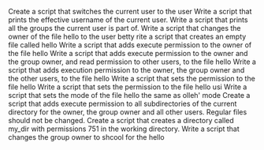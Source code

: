 Create a script that switches the current user to the user 
Write a script that prints the effective username of the current user.
Write a script that prints all the groups the current user is part of.
Write a script that changes the owner of the file hello to the user betty
rite a script that creates an empty file called hello
Write a script that adds execute permission to the owner of the file hello
Write a script that adds execute permission to the owner and the group owner, and read permission to other users, to the file hello
Write a script that adds execution permission to the owner, the group owner and the other users, to the file hello
Write a script that sets the permission to the file hello
Write a script that sets the permission to the file hello usi
Write a script that sets the mode of the file hello the same as olleh' mode
Create a script that adds execute permission to all subdirectories of the current directory for the owner, the group owner and all other users. Regular files should not be changed.
Create a script that creates a directory called my_dir with permissions 751 in the working directory.
Write a script that changes the group owner to shcool for the hello

